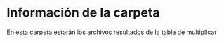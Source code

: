 # Información de la carpeta

En esta carpeta estarán los archivos resultados de la tabla de multiplicar